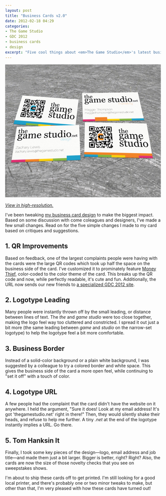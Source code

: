 ```yaml
---
layout: post
title: "Business Cards v2.0"
date: 2012-02-18 04:29
categories: 
- The Game Studio
- GDC 2012
- business cards
- design
excerpt: "Five cool things about <em>The Game Studio</em>'s latest business cards."
---
```


![Business cards.](/post-media/gdc-2012-cards/the-game-studio-cards-v2-medium.jpg)

[_View in high-resolution._](/post-media/gdc-2012-cards/the-game-studio-cards-v2-large.jpg)

I've been tweaking [my business card design](http://zacharylew.is/blog/2012/02/13/the-game-studio-business-card-gdc-2012-update/) to make the biggest impact. Based on some discussion with come coleagues and designers, I've made a few small changes. Read on for the five simple changes I made to my card based on critiques and suggestions.

<!-- more -->

## 1. QR Improvements
Based on feedback, one of the largest complaints people were having with the cards were the large QR codes which took up half the space on the business side of the card. I've customized it to prominately feature [Money Thief](http://www.kongregate.com/games/zachwlewis/money-thief?sfa=permalink&referrer=zachwlewis), color-coded to the color theme of the card. This breaks up the QR code and now, while perfectly readable, it's cute and fun. Additionally, the URL now sends our new friends to [a specialized GDC 2012 site](http://www.thegamestudio.net/gdc2012).

## 2. Logotype Leading
Many people were instantly thrown off by the small leading, or distance between lines of text. The _the_ and _game studio_ were too close together, making the logo feel way too cluttered and constricted. I spread it out just a bit more (the same leading between _game_ and _studio_ on the narrow-set logotype) to help the logotype feel a bit more comfortable.

## 3. Business Border
Instead of a solid-color background or a plain white background, I was suggested by a colleague to try a colored border and white space. This gives the business side of the card a more open feel, while continuing to "set it off" with a touch of color.

## 4. Logotype URL
A few people had the complaint that the card didn't have the website on it anywhere. I held the argument, "Sure it does! Look at my email address! It's got 'thegamestudio.net' right in there!" Then, they would silently shake their heads, and refuse to help me further. A tiny _.net_ at the end of the logotype instantly implies a URL. Go there.

## 5. Tom Hanksin It
Finally, I took some key pieces of the design—logo, email address and job title—and made them just a bit larger. Bigger is better, right? Right? Also, the cards are now the size of those novelty checks that you see on sweepstakes shows.

I'm about to ship these cards off to get printed. I'm still looking for a good local printer, and there's probably one or two minor tweaks to make, but other than that, I'm very pleased with how these cards have turned out!